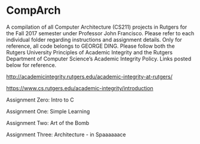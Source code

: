 # CompArch
A compilation of all Computer Architecture (CS211) projects in Rutgers for the Fall 2017 semester under Professor John Francisco. Please refer to each individual folder regarding instructions and assignment details.  Only for reference, all code belongs to GEORGE DING.  Please follow both the Rutgers University Principles of Academic Integrity and the Rutgers Department of Computer Science’s Academic Integrity Policy.  Links posted below for reference.

http://academicintegrity.rutgers.edu/academic-integrity-at-rutgers/

https://www.cs.rutgers.edu/academic-integrity/introduction

Assignment Zero: Intro to C

Assignment One: Simple Learning

Assignment Two: Art of the Bomb

Assignment Three: Architecture - in Spaaaaaace



